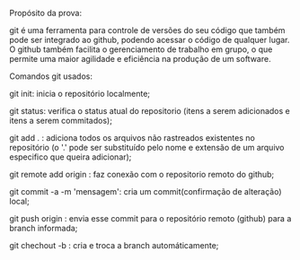 Propósito da prova:

git é uma ferramenta para controle de versões do seu código que também pode ser integrado ao github, podendo acessar o código de qualquer lugar. O github também facilita o gerenciamento de trabalho em grupo, o que permite uma
maior agilidade e eficiência na produção de um software.

Comandos git usados: 

git init: inicia o repositório localmente;

git status: verifica o status atual do repositorio (itens a serem adicionados e itens a serem commitados);

git add . : adiciona todos os arquivos não rastreados existentes no repositório (o '.' pode ser substituído pelo nome e extensão de um arquivo especifico que queira adicionar);

git remote add origin <link> : faz conexão com o repositorio remoto do github;

git commit -a -m 'mensagem': cria um commit(confirmação de alteração) local;

git push origin <branch> : envia esse commit para o repositório remoto (github) para a branch informada;

git chechout -b <branch>: cria e troca a branch automáticamente;
